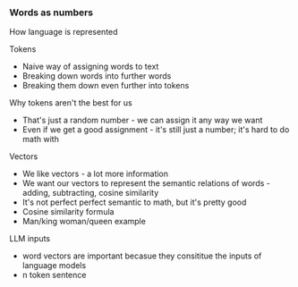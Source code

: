 ### Words as numbers

How language is represented

Tokens
* Naive way of assigning words to text
* Breaking down words into further words
* Breaking them down even further into tokens

Why tokens aren't the best for us
* That's just a random number - we can assign it any way we want
* Even if we get a good assignment - it's still just a number; it's hard to do math with

Vectors
*  We like vectors - a lot more information
*  We want our vectors to represent the semantic relations of words - adding, subtracting, cosine similarity
*  It's not perfect perfect semantic to math, but it's pretty good
*  Cosine similarity formula
*  Man/king woman/queen example

LLM inputs
* word vectors are important becasue they consititue the inputs of language models
* n token sentence
